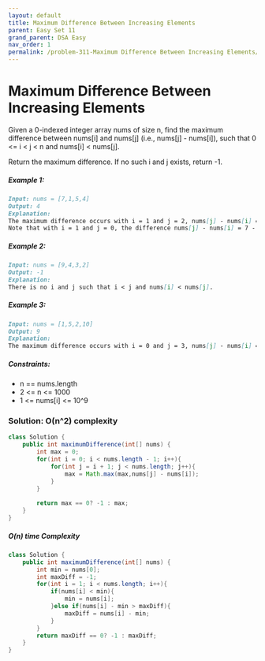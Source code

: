 ```yaml
---
layout: default
title: Maximum Difference Between Increasing Elements
parent: Easy Set 11
grand_parent: DSA Easy
nav_order: 1
permalink: /problem-311-Maximum Difference Between Increasing Elements/
---
```

# Maximum Difference Between Increasing Elements
Given a 0-indexed integer array nums of size n, find the maximum difference between nums[i] and nums[j] (i.e., nums[j] - nums[i]), such that 0 <= i < j < n and nums[i] < nums[j].

Return the maximum difference. If no such i and j exists, return -1.

##### Example 1:
```markdown
Input: nums = [7,1,5,4]
Output: 4
Explanation:
The maximum difference occurs with i = 1 and j = 2, nums[j] - nums[i] = 5 - 1 = 4.
Note that with i = 1 and j = 0, the difference nums[j] - nums[i] = 7 - 1 = 6, but i > j, so it is not valid.
```
##### Example 2:
```markdown
Input: nums = [9,4,3,2]
Output: -1
Explanation:
There is no i and j such that i < j and nums[i] < nums[j].
```
##### Example 3:
```markdown
Input: nums = [1,5,2,10]
Output: 9
Explanation:
The maximum difference occurs with i = 0 and j = 3, nums[j] - nums[i] = 10 - 1 = 9.
```
##### Constraints:
* n == nums.length
* 2 <= n <= 1000
* 1 <= nums[i] <= 10^9

### Solution: O(n^2) complexity
```java
class Solution {
    public int maximumDifference(int[] nums) {
        int max = 0;
        for(int i = 0; i < nums.length - 1; i++){
            for(int j = i + 1; j < nums.length; j++){
                max = Math.max(max,nums[j] - nums[i]);
            }
        }
        
        return max == 0? -1 : max;
    }
}
```
##### O(n) time Complexity
```java
class Solution {
    public int maximumDifference(int[] nums) {
        int min = nums[0];
        int maxDiff = -1;
        for(int i = 1; i < nums.length; i++){
            if(nums[i] < min){
                min = nums[i];
            }else if(nums[i] - min > maxDiff){
                maxDiff = nums[i] - min;
            }
        }
        return maxDiff == 0? -1 : maxDiff;
    }
}
```